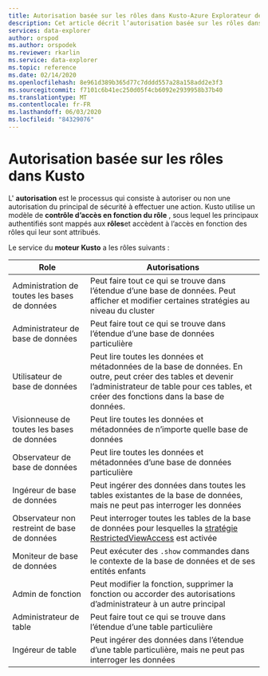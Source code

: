 ```yaml
---
title: Autorisation basée sur les rôles dans Kusto-Azure Explorateur de données
description: Cet article décrit l’autorisation basée sur les rôles dans Kusto dans Azure Explorateur de données.
services: data-explorer
author: orspod
ms.author: orspodek
ms.reviewer: rkarlin
ms.service: data-explorer
ms.topic: reference
ms.date: 02/14/2020
ms.openlocfilehash: 8e961d389b365d77c7dddd557a28a158add2e3f3
ms.sourcegitcommit: f7101c6b41ec250d05f4cb6092e2939958b37b40
ms.translationtype: MT
ms.contentlocale: fr-FR
ms.lasthandoff: 06/03/2020
ms.locfileid: "84329076"
---
```

# <a name="role-based-authorization-in-kusto"></a>Autorisation basée sur les rôles dans Kusto

L' **autorisation** est le processus qui consiste à autoriser ou non une autorisation du principal de sécurité à effectuer une action.
Kusto utilise un modèle de **contrôle d’accès en fonction du rôle** , sous lequel les principaux authentifiés sont mappés aux **rôles**et accèdent à l’accès en fonction des rôles qui leur sont attribués.

Le service du **moteur Kusto** a les rôles suivants :

|Role                       |Autorisations                                                                                                                                                  |
|---------------------------|-------------------------------------------------------------------------------------------------------------------------------------------------------------|
|Administration de toutes les bases de données        |Peut faire tout ce qui se trouve dans l’étendue d’une base de données. Peut afficher et modifier certaines stratégies au niveau du cluster                                                               |
|Administrateur de base de données             |Peut faire tout ce qui se trouve dans l’étendue d’une base de données particulière                                                                                                         |
|Utilisateur de base de données              |Peut lire toutes les données et métadonnées de la base de données. En outre, peut créer des tables et devenir l’administrateur de table pour ces tables, et créer des fonctions dans la base de données.|
|Visionneuse de toutes les bases de données       |Peut lire toutes les données et métadonnées de n’importe quelle base de données                                                                                                               |
|Observateur de base de données            |Peut lire toutes les données et métadonnées d’une base de données particulière                                                                                                       |
|Ingéreur de base de données          |Peut ingérer des données dans toutes les tables existantes de la base de données, mais ne peut pas interroger les données                                                                             |
|Observateur non restreint de base de données|Peut interroger toutes les tables de la base de données pour lesquelles la [stratégie RestrictedViewAccess](../restrictedviewaccess-policy.md) est activée                                |
|Moniteur de base de données           |Peut exécuter des `.show` commandes dans le contexte de la base de données et de ses entités enfants                                                                           |
|Admin de fonction             |Peut modifier la fonction, supprimer la fonction ou accorder des autorisations d’administrateur à un autre principal                                                                         |
|Administrateur de table                |Peut faire tout ce qui se trouve dans l’étendue d’une table particulière                                                                                                           |
|Ingéreur de table             |Peut ingérer des données dans l’étendue d’une table particulière, mais ne peut pas interroger les données                                                                                 |
